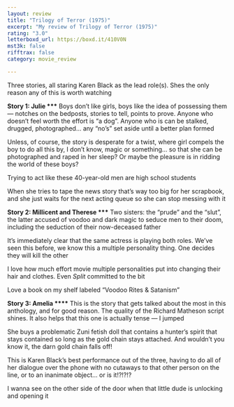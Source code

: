 ```yaml
---
layout: review
title: "Trilogy of Terror (1975)"
excerpt: "My review of Trilogy of Terror (1975)"
rating: "3.0"
letterboxd_url: https://boxd.it/410V0N
mst3k: false
rifftrax: false
category: movie_review

---
```


Three stories, all staring Karen Black as the lead role(s). Shes the only reason any of this is worth watching

<b>Story 1: Julie ***</b>
Boys don’t like girls, boys like the idea of possessing them — notches on the bedposts, stories to tell, points to prove. Anyone who doesn’t feel worth the effort is “a dog”. Anyone who is can be stalked, drugged, photographed… any “no’s” set aside until a better plan formed

Unless, of course, the story is desperate for a twist, where girl compels the boy to do all this by, I don’t know, magic or something… so that she can be photographed and raped in her sleep? Or maybe the pleasure is in ridding the world of these boys?

Trying to act like these 40-year-old men are high school students

When she tries to tape the news story that’s way too big for her scrapbook, and she just waits for the next acting queue so she can stop messing with it

<b>Story 2: Millicent and Therese ***</b>
Two sisters: the “prude” and the “slut”, the latter accused of voodoo and dark magic to seduce men to their doom, including the seduction of their now-deceased father

It’s immediately clear that the same actress is playing both roles. We’ve seen this before, we know this a multiple personality thing. One decides they will kill the other

I love how much effort movie multiple personalities put into changing their hair and clothes. Even <i>Split</i> committed to the bit

Love a book on my shelf labeled “Voodoo Rites & Satanism”

<b>Story 3: Amelia ****</b>
This is the story that gets talked about the most in this anthology, and for good reason. The quality of the Richard Matheson script shines. It also helps that this one is actually tense — I jumped

She buys a problematic Zuni fetish doll that contains a hunter’s spirit that stays contained so long as the gold chain stays attached. And wouldn’t you know it, the darn gold chain falls off!

This is Karen Black’s best performance out of the three, having to do all of her dialogue over the phone with no cutaways to that other person on the line, or to an inanimate object… or is it!?!?!?

I wanna see on the other side of the door when that little dude is unlocking and opening it